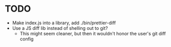 # TODO

* Make index.js into a library, add ./bin/prettier-diff
* Use a JS diff lib instead of shelling out to git?
  * This might seem cleaner, but then it wouldn't honor the user's git diff config
